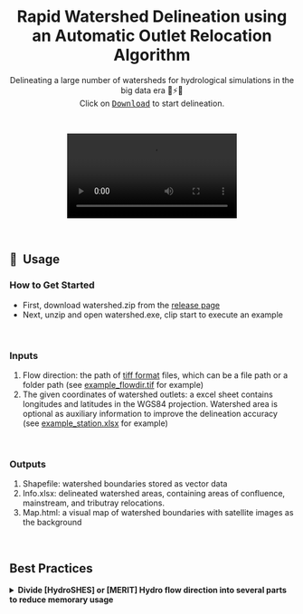 <div align="center">

# Rapid Watershed Delineation using an Automatic Outlet Relocation Algorithm

Delineating a large number of watersheds for hydrological simulations in the big data era 🚀⚡🔥<br>
Click on [<kbd>Download</kbd>](https://github.com/xiejx5/watershed_delineation/releases) to start delineation.

</div>
<br>

<div align="center">

![](https://github.com/xiejx5/watershed_delineation/blob/resources/demo.mp4)

</div>
<br>


## 🚀&nbsp;&nbsp;Usage


### How to Get Started
- First, download watershed.zip from the [release page](https://github.com/xiejx5/watershed_delineation/releases)
- Next, unzip and open watershed.exe, clip start to execute an example
<br>


### Inputs
1. Flow direction: the path of [tiff format](https://gdal.org/drivers/raster/gtiff.html#) files, which can be a file path or a folder path (see [example_flowdir.tif](example_flowdir.tif) for example)
2. The given coordinates of watershed outlets: a excel sheet contains longitudes and latitudes in the WGS84 projection. Watershed area is optional as auxiliary information to improve the delineation accuracy (see [example_station.xlsx](example_station.xlsx) for example)
<br>


### Outputs
1. Shapefile: watershed boundaries stored as vector data
2. Info.xlsx: delineated watershed areas, containing areas of confluence, mainstream, and tributray relocations.
3. Map.html: a visual map of watershed boundaries with satellite images as the background
<br>


## Best Practices

<details>
<summary><b>Divide [HydroSHES] or [MERIT] Hydro flow direction into several parts to reduce memorary usage</b></summary>

Use miniconda for your python environments (it's usually unnecessary to install full anaconda environment, miniconda should be enough).
It makes it easier to install some dependencies, like cudatoolkit for GPU support.<br>
Example installation:
```yaml
wget https://repo.anaconda.com/miniconda/Miniconda3-latest-Linux-x86_64.sh
bash Miniconda3-latest-Linux-x86_64.sh
```
Create environment using bash script provided in the template:
```yaml
bash bash/setup_conda.sh
```

</details>
